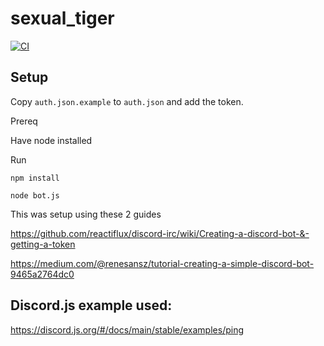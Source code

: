 # sexual_tiger
[![CI](https://github.com/TotallySexPositive/sexual_tiger/actions/workflows/main.yml/badge.svg)](https://github.com/TotallySexPositive/sexual_tiger/actions/workflows/main.yml)
## Setup

Copy `auth.json.example` to `auth.json` and add the token.

Prereq

Have node installed

Run

`npm install`

`node bot.js`

This was setup using these 2 guides


https://github.com/reactiflux/discord-irc/wiki/Creating-a-discord-bot-&-getting-a-token

https://medium.com/@renesansz/tutorial-creating-a-simple-discord-bot-9465a2764dc0


## Discord.js example used:
https://discord.js.org/#/docs/main/stable/examples/ping
